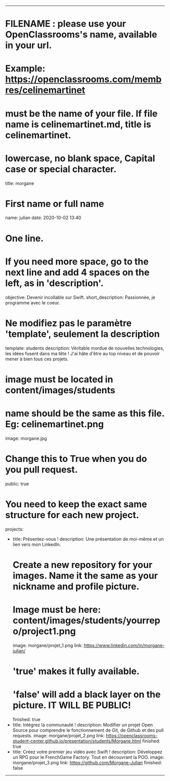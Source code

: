 ---

# FILENAME : please use your OpenClassrooms's name, available in your url.
# Example: https://openclassrooms.com/membres/celinemartinet
# must be the name of your file. If file name is celinemartinet.md, title is celinemartinet.
# lowercase, no blank space, Capital case or special character.
title: morgane

# First name or full name
name: julian
date: 2020-10-02 13:40

# One line.
# If you need more space, go to the next line and add 4 spaces on the left, as in 'description'.
objective: Devenir incollable sur Swift.
short_description: Passionnée, je programme avec le coeur. 

# Ne modifiez pas le paramètre 'template', seulement la description
template: students
description: 
    Véritable mordue de nouvelles technologies, les idées fusent dans ma tête ! 
    J'ai hâte d'être au top niveau et de pouvoir mener à bien tous ces projets.


# image must be located in content/images/students
# name should be the same as this file. Eg: celinemartinet.png
image: morgane.jpg

# Change this to True when you do you pull request.
public: true 

# You need to keep the exact same structure for each new project.
projects:
  - title: Présentez-vous !
    description: Une présentation de moi-même et un lien vers mon LinkedIn.
    # Create a new repository for your images. Name it the same as your nickname and profile picture.
    # Image must be here: content/images/students/yourrepo/project1.png
    image: morgane/projet_1.png
    link: https://www.linkedin.com/in/morgane-julian/
    # 'true' makes it fully available.
    # 'false' will add a black layer on the picture. IT WILL BE PUBLIC!
    finished: true
  - title: Intégrez la communauté !
    description: Modifier un projet Open Source pour comprendre le fonctionnement de Git, de Github et des pull requests. 
    image: morgane/projet_2.png
    link: https://openclassrooms-student-center.github.io/presentation/students/Morgane.html
    finished: true
  - title: Créez votre premier jeu vidéo avec Swift ! 
    description: Développez un RPG pour le FrenchGame Factory. Tout en découvrant la POO.
    image: morgane/projet_3.png
    link: https://github.com/Morgane-Julian
    finished: false
---